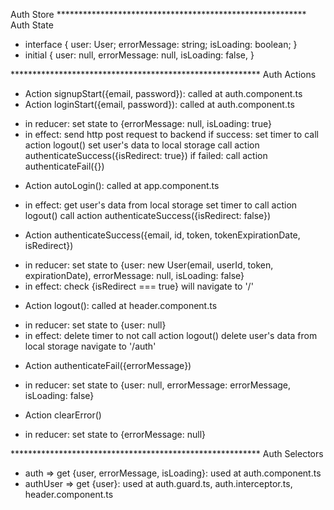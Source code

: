 Auth Store
********************************************************* Auth State
* interface
{
  user: User;
  errorMessage: string;
  isLoading: boolean;
}
* initial
{
  user: null,
  errorMessage: null,
  isLoading: false,
}

********************************************************* Auth Actions
* Action signupStart({email, password}): called at auth.component.ts
* Action loginStart({email, password}): called at auth.component.ts
- in reducer: set state to {errorMessage: null, isLoading: true}
- in effect: send http post request to backend
  if success:
    set timer to call action logout()
    set user's data to local storage
    call action authenticateSuccess({isRedirect: true})
  if failed:
    call action authenticateFail({})

* Action autoLogin(): called at app.component.ts
- in effect:
    get user's data from local storage
    set timer to call action logout()
    call action authenticateSuccess({isRedirect: false})

* Action authenticateSuccess({email, id, token, tokenExpirationDate, isRedirect})
- in reducer: set state to {user: new User(email, userId, token, expirationDate), errorMessage: null, isLoading: false}
- in effect: check {isRedirect === true} will navigate to '/'

* Action logout(): called at header.component.ts
- in reducer: set state to {user: null}
- in effect:
    delete timer to not call action logout()
    delete user's data from local storage
    navigate to '/auth'

* Action authenticateFail({errorMessage})
- in reducer: set state to {user: null, errorMessage: errorMessage, isLoading: false}

* Action clearError()
- in reducer: set state to {errorMessage: null}

********************************************************* Auth Selectors
* auth => get {user, errorMessage, isLoading}: used at auth.component.ts
* authUser => get {user}: used at auth.guard.ts, auth.interceptor.ts, header.component.ts